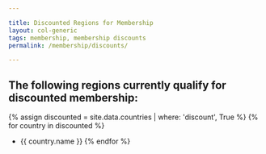 ```yaml
---

title: Discounted Regions for Membership
layout: col-generic
tags: membership, membership discounts
permalink: /membership/discounts/

---
```


## The following regions currently qualify for discounted membership:

{% assign discounted = site.data.countries | where: 'discount', True %}
{% for country in discounted %}
* {{ country.name }}
{% endfor %}
